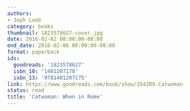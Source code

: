 ```yaml
---
authors:
- Jeph Loeb
category: books
thumbnail: 1823578627-cover.jpg
date: 2016-02-02 00:00:00-08:00
end_date: 2016-02-06 00:00:00-08:00
format: paperback
ids:
  goodreads: '1823578627'
  isbn_10: '1401207170'
  isbn_13: '9781401207175'
link: https://www.goodreads.com/book/show/154209.Catwoman
status: read
title: 'Catwoman: When in Rome'
---
```


